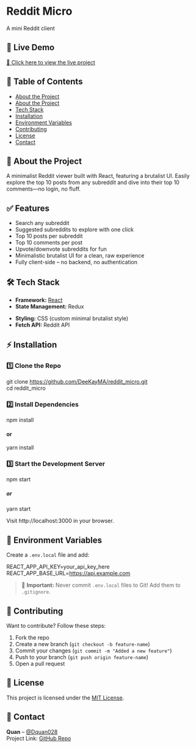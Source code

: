# Reddit Micro

<!-- ![Project Banner](https://via.placeholder.com/1200x400.png?text=Project+Banner)   -->
A mini Reddit client

## 🚀 Live Demo  
[🔗 Click here to view the live project](https://redditmicro.netlify.app/)  

## 📖 Table of Contents  
- [About the Project](#-about-the-project)
- [About the Project](#-features)  
- [Tech Stack](#-tech-stack)  
- [Installation](#-installation)  
- [Environment Variables](#-environment-variables)  
- [Contributing](#-contributing)  
- [License](#-license)  
- [Contact](#-contact)  

## 📌 About the Project  
A minimalist Reddit viewer built with React, featuring a brutalist UI. Easily explore the top 10 posts from any subreddit and dive into their top 10 comments—no login, no fluff.

## ✅ Features
- Search any subreddit
- Suggested subreddits to explore with one click
- Top 10 posts per subreddit
- Top 10 comments per post
- Upvote/downvote subreddits for fun
- Minimalistic brutalist UI for a clean, raw experience
- Fully client-side – no backend, no authentication  

## 🛠 Tech Stack  
- **Framework:** [React](https://react.dev/)
- **State Management:** Redux
<!-- - **Backend (if applicable):** Node.js -->
- **Styling:** CSS (custom minimal brutalist style)
- **Fetch API:** Reddit API

## ⚡ Installation  

### 1️⃣ Clone the Repo  
git clone https://github.com/DeeKayMA/reddit_micro.git
<br/>
cd reddit_micro  

### 2️⃣ Install Dependencies  
npm install  
#### or  
yarn install  

### 3️⃣ Start the Development Server  
npm start
##### or
yarn start 

Visit http://localhost:3000 in your browser.

## 🔑 Environment Variables  
Create a `.env.local` file and add:  

REACT_APP_API_KEY=your_api_key_here  
REACT_APP_BASE_URL=https://api.example.com  

> 🚨 **Important:** Never commit `.env.local` files to Git! Add them to `.gitignore`.
 

## 🤝 Contributing  
Want to contribute? Follow these steps:  
1. Fork the repo  
2. Create a new branch (`git checkout -b feature-name`)  
3. Commit your changes (`git commit -m "Added a new feature"`)  
4. Push to your branch (`git push origin feature-name`)  
5. Open a pull request  

## 📜 License  
This project is licensed under the [MIT License](LICENSE).  

## 📩 Contact  
**Quan** – [@Dquan028](https://twitter.com/Dquan028)  
Project Link: [GitHub Repo](https://github.com/DeeKayMA/reddit_micro.git)  